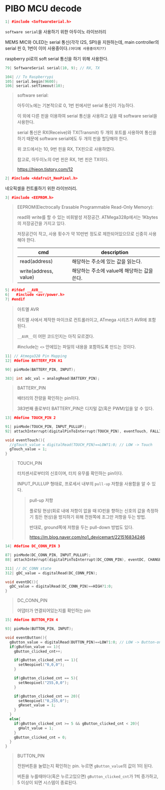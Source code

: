 # PIBO MCU decode

```c++
1| #include <SoftwareSerial.h>
```

`software serial`을 사용하기 위한 아두이노 라이브러리

MEMS MIC와 OLED는 serial 통신(각각 I2S, SPI)을 지원하는데, main controller의 serial 핀 0, 1번이 이미 사용중이다.`(어디에 사용중이지??)`

raspberry pi로의 soft serial 통신을 하기 위해 사용한다.

```c++
79| SoftwareSerial serial(10, 9); // RX, TX

104| // To Raspberrypi 
105| serial.begin(9600);
106| serial.setTimeout(10);
```

> software serial:
>
> 아두이노에는 기본적으로 0, 1번 핀에서만 serial 통신이 가능하다.
>
> 이 외에 다른 핀을 이용하여 serial 통신을 사용하고 싶을 때 software serial을 사용한다.
>
> serial 통신은 RX(Receive)와 TX(Transmit) 두 개의 포트를 사용하여 통신을 하기 때문에 software serial에도 두 개의 핀을 할당해야 한다.
>
> 위 코드에서는 10, 9번 핀을 RX, TX핀으로 사용하였다.
>
> 참고로, 아두이노의 0번 핀은 RX, 1번 핀은 TX이다.
>
> https://hjeon.tistory.com/12



```c++
2| #include <Adafruit_NeoPixel.h>
```

네오픽셀을 컨트롤하기 위한 라이브러리.



```c++
3| #include <EEPROM.h>
```

> EEPROM(Electrocally Erasable Programmable Read-Only Memory):
>
> read와 write를 할 수 있는 비휘발성 저장공간. ATMega328p에서는 1Kbytes의 저장공간을 가지고 있다.
>
> 저장공간이 작고, 사용 횟수가 약 10만번 정도로 제한되어있으므로 신중히 사용해야 한다.
>
> | cmd                   | description                                 |
> | --------------------- | ------------------------------------------- |
> | read(address)         | 해당하는 주소에 있는 값을 읽는다.           |
> | write(address, value) | 해당하는 주소에 value에 해당하는 값을 쓴다. |



```c++
5| #ifdef __AVR__
6|   #include <avr/power.h>
7| #endif
```

> 아트멜 AVR
>
> 아트멜 사에서 제작한 마이크로 컨트롤러이고, ATmega 시리즈가 AVR에 포함된다.
>
> `__AVR__`이 어떤 코드인지는 아직 모르겠다.
>
> #include는 `<>` 안에있는 파일의 내용을 포함하도록 만드는 것이다.



```c++
11| // Atmega328 Pin Mapping
12| #define BATTERY_PIN A1
    
90| pinMode(BATTERY_PIN, INPUT);

383| int adc_val = analogRead(BATTERY_PIN);
```

> BATTERY_PIN
>
> 배터리의 잔량을 확인하는 pin이다.
>
> 383번째 줄로부터 BATTERY_PIN은 디지털 값(혹은 PWM)임을 알 수 있다.



```c++
13| #define TOUCH_PIN 2

91| pinMode(TOUCH_PIN, INPUT_PULLUP);
92| attachInterrupt(digitalPinToInterrupt(TOUCH_PIN), eventTouch, FALLING);

void eventTouch(){
  //gTouch_value = digitalRead(TOUCH_PIN)==LOW?1:0; // LOW -> Touch
  gTouch_value = 1;
}
```

> TOUCH_PIN
>
> 터치센서로부터의 신호이며, 터치 유무를 확인하는 pin이다.
>
> INPUT_PULLUP 형태로, 프로세서 내부의 `pull-up` 저항을 사용함을 알 수 있다.
>
> > pull-up 저항
> >
> > 플로팅 현상(회로 내에 저항이 없을 때 IO핀을 향하는 신호의 값을 측정하기 힘든 현상)을 방지하기 위해 전원쪽에 조그만 저항을 두는 방법.
> >
> > 반대로, ground쪽에 저항을 두는 pull-down 방법도 있다.
> >
> > https://m.blog.naver.com/no1_devicemart/221516834246



```c++
14| #define DC_CONN_PIN 3

87| pinMode(DC_CONN_PIN, INPUT_PULLUP);
88| attachInterrupt(digitalPinToInterrupt(DC_CONN_PIN), eventDC, CHANGE);

311| // DC_CONN state
312| gDC_value = digitalRead(DC_CONN_PIN);

void eventDC(){
  gDC_value = digitalRead(DC_CONN_PIN)==HIGH?1:0;
}
```

> DC_CONN_PIN
>
> 어댑터가 연결되어있는지를 확인하는 pin



```c++
15| #define BUTTON_PIN 4

93| pinMode(BUTTON_PIN, INPUT);

void eventButton(){
  gButton_value = digitalRead(BUTTON_PIN)==LOW?1:0; // LOW -> Button-on
  if(gButton_value == 1){ 
    gButton_clicked_cnt++;

    if(gButton_clicked_cnt == 1){
      setNeopixel("0,0,0");
    }

    if(gButton_clicked_cnt == 5){
      setNeopixel("255,0,0");
    }

    if(gButton_clicked_cnt == 20){
      setNeopixel("0,255,0");
      gReset_value = 1;
    }
  }
  else{
    if(gButton_clicked_cnt >= 5 && gButton_clicked_cnt < 20){
      gHalt_value = 1;
    }      
    gButton_clicked_cnt = 0;      
  }
}
```

> BUTTON_PIN
>
> 전원버튼을 눌렀는지 확인하는 pin. 누르면 `gButton_value`의 값이 1이 된다.
>
> 버튼을 누를때마다(혹은 누르고있으면) `gButton_clicked_cnt`가 1씩 증가하고, 5 이상이 되면 시스템이 종료된다.
>
> 


